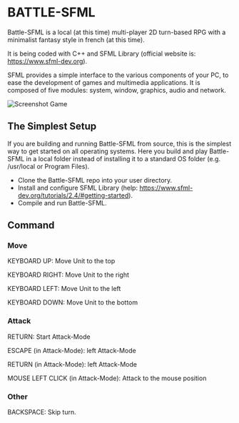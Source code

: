 # BATTLE-SFML

Battle-SFML is a local (at this time) multi-player 2D turn-based RPG with a minimalist fantasy style in french (at this time).

It is being coded with C++ and SFML Library (official website is: https://www.sfml-dev.org).

SFML provides a simple interface to the various components of your PC, to ease the development of games and multimedia applications. It is composed of five modules: system, window, graphics, audio and network.


![Screenshot Game](https://github.com/habi-a/BATTLE_SFML/blob/master/assets/image/Screenshot.PNG)


## The Simplest Setup

If you are building and running Battle-SFML from source, this is the simplest way to get started on all operating systems. Here you build and play Battle-SFML in a local folder instead of installing it to a standard OS folder (e.g. /usr/local or Program Files).

* Clone the Battle-SFML repo into your user directory.
* Install and configure SFML Library (help: https://www.sfml-dev.org/tutorials/2.4/#getting-started).
* Compile and run Battle-SFML.



## Command

### Move
KEYBOARD UP: Move Unit to the top

KEYBOARD RIGHT: Move Unit to the right

KEYBOARD LEFT: Move Unit to the left

KEYBOARD DOWN: Move Unit to the bottom


### Attack
RETURN: Start Attack-Mode

ESCAPE (in Attack-Mode): left Attack-Mode

RETURN (in Attack-Mode): left Attack-Mode

MOUSE LEFT CLICK (in Attack-Mode): Attack to the mouse position


### Other
BACKSPACE: Skip turn.
